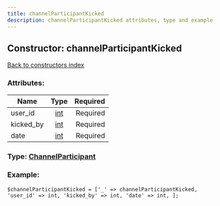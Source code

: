 ```yaml
---
title: channelParticipantKicked
description: channelParticipantKicked attributes, type and example
---
```

## Constructor: channelParticipantKicked  
[Back to constructors index](index.md)



### Attributes:

| Name     |    Type       | Required |
|----------|:-------------:|---------:|
|user\_id|[int](../types/int.md) | Required|
|kicked\_by|[int](../types/int.md) | Required|
|date|[int](../types/int.md) | Required|



### Type: [ChannelParticipant](../types/ChannelParticipant.md)


### Example:

```
$channelParticipantKicked = ['_' => channelParticipantKicked, 'user_id' => int, 'kicked_by' => int, 'date' => int, ];
```